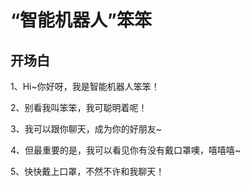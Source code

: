# “智能机器人”笨笨

## 开场白

1、Hi~你好呀，我是智能机器人笨笨！

2、别看我叫笨笨，我可聪明着呢！

3、我可以跟你聊天，成为你的好朋友~

4、但最重要的是，我可以看见你有没有戴口罩噢，嘻嘻嘻~

5、快快戴上口罩，不然不许和我聊天！